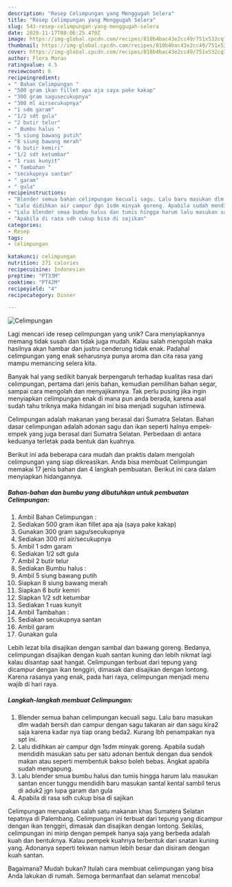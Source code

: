 ```yaml
---
description: "Resep Celimpungan yang Menggugah Selera"
title: "Resep Celimpungan yang Menggugah Selera"
slug: 543-resep-celimpungan-yang-menggugah-selera
date: 2020-11-17T08:06:25.470Z
image: https://img-global.cpcdn.com/recipes/810b4bac43e2cc49/751x532cq70/celimpungan-foto-resep-utama.jpg
thumbnail: https://img-global.cpcdn.com/recipes/810b4bac43e2cc49/751x532cq70/celimpungan-foto-resep-utama.jpg
cover: https://img-global.cpcdn.com/recipes/810b4bac43e2cc49/751x532cq70/celimpungan-foto-resep-utama.jpg
author: Flora Moran
ratingvalue: 4.5
reviewcount: 6
recipeingredient:
- " Bahan Celimpungan "
- "500 gram ikan fillet apa aja saya pake kakap"
- "300 gram sagusecukupnya"
- "300 ml airsecukupnya"
- "1 sdm garam"
- "1/2 sdt gula"
- "2 butir telur"
- " Bumbu halus "
- "5 siung bawang putih"
- "8 siung bawang merah"
- "6 butir kemiri"
- "1/2 sdt ketumbar"
- "1 ruas kunyit"
- " Tambahan "
- "secukupnya santan"
- " garam"
- " gula"
recipeinstructions:
- "Blender semua bahan celimpungan kecuali sagu. Lalu baru masukan dlm wadah bersih dan campur dengan sagu takaran air dan sagu kira2 saja karena kadar nya tiap orang beda2. Kurang lbh penampakan nya spt ini."
- "Lalu didihkan air campur dgn 1sdm minyak goreng. Apabila sudah mendidih masukan satu per satu adonan bentuk dengan dua sendok makan atau seperti membentuk bakso boleh bebas. Angkat apabila sudah mengapung."
- "Lalu blender smua bumbu halus dan tumis hingga harum lalu masukan santan encer tunggu mendidih baru masukan santal kental sambil terus di aduk2 jgn lupa garam dan gula"
- "Apabila di rasa sdh cukup bisa di sajikan"
categories:
- Resep
tags:
- celimpungan

katakunci: celimpungan 
nutrition: 271 calories
recipecuisine: Indonesian
preptime: "PT33M"
cooktime: "PT42M"
recipeyield: "4"
recipecategory: Dinner

---
```



![Celimpungan](https://img-global.cpcdn.com/recipes/810b4bac43e2cc49/751x532cq70/celimpungan-foto-resep-utama.jpg)

Lagi mencari ide resep celimpungan yang unik? Cara menyiapkannya memang tidak susah dan tidak juga mudah. Kalau salah mengolah maka hasilnya akan hambar dan justru cenderung tidak enak. Padahal celimpungan yang enak seharusnya punya aroma dan cita rasa yang mampu memancing selera kita.

Banyak hal yang sedikit banyak berpengaruh terhadap kualitas rasa dari celimpungan, pertama dari jenis bahan, kemudian pemilihan bahan segar, sampai cara mengolah dan menyajikannya. Tak perlu pusing jika ingin menyiapkan celimpungan enak di mana pun anda berada, karena asal sudah tahu triknya maka hidangan ini bisa menjadi suguhan istimewa.

Celimpungan adalah makanan yang berasal dari Sumatra Selatan. Bahan dasar celimpungan adalah adonan sagu dan ikan seperti halnya empek-empek yang juga berasal dari Sumatra Selatan. Perbedaan di antara keduanya terletak pada bentuk dan kuahnya.


Berikut ini ada beberapa cara mudah dan praktis dalam mengolah celimpungan yang siap dikreasikan. Anda bisa membuat Celimpungan memakai 17 jenis bahan dan 4 langkah pembuatan. Berikut ini cara dalam menyiapkan hidangannya.

<!--inarticleads1-->

##### Bahan-bahan dan bumbu yang dibutuhkan untuk pembuatan Celimpungan:

1. Ambil  Bahan Celimpungan :
1. Sediakan 500 gram ikan fillet apa aja (saya pake kakap)
1. Gunakan 300 gram sagu/secukupnya
1. Sediakan 300 ml air/secukupnya
1. Ambil 1 sdm garam
1. Sediakan 1/2 sdt gula
1. Ambil 2 butir telur
1. Sediakan  Bumbu halus :
1. Ambil 5 siung bawang putih
1. Siapkan 8 siung bawang merah
1. Siapkan 6 butir kemiri
1. Siapkan 1/2 sdt ketumbar
1. Sediakan 1 ruas kunyit
1. Ambil  Tambahan :
1. Sediakan secukupnya santan
1. Ambil  garam
1. Gunakan  gula


Lebih lezat bila disajikan dengan sambal dan bawang goreng. Bedanya, celimpungan disajikan dengan kuah santan kuning dan lebih nikmat lagi kalau disantap saat hangat. Celimpungan terbuat dari tepung yang dicampur dengan ikan tenggiri, dimasak dan disajikan dengan lontong. Karena rasanya yang enak, pada hari raya, celimpungan menjadi menu wajib di hari raya. 

<!--inarticleads2-->

##### Langkah-langkah membuat Celimpungan:

1. Blender semua bahan celimpungan kecuali sagu. Lalu baru masukan dlm wadah bersih dan campur dengan sagu takaran air dan sagu kira2 saja karena kadar nya tiap orang beda2. Kurang lbh penampakan nya spt ini.
1. Lalu didihkan air campur dgn 1sdm minyak goreng. Apabila sudah mendidih masukan satu per satu adonan bentuk dengan dua sendok makan atau seperti membentuk bakso boleh bebas. Angkat apabila sudah mengapung.
1. Lalu blender smua bumbu halus dan tumis hingga harum lalu masukan santan encer tunggu mendidih baru masukan santal kental sambil terus di aduk2 jgn lupa garam dan gula
1. Apabila di rasa sdh cukup bisa di sajikan


Celimpungan merupakan salah satu makanan khas Sumatera Selatan tepatnya di Palembang. Celimpungan ini terbuat dari tepung yang dicampur dengan ikan tenggiri, dimasak dan disajikan dengan lontong. Sekilas, celimpungan ini mirip dengan pempek hanya saja yang berbeda adalah kuah dan bentuknya. Kalau pempek kuahnya terbentuk dari snatan kuning yang. Adonanya seperti tekwan namun lebih besar dan disiram dengan kuah santan. 

Bagaimana? Mudah bukan? Itulah cara membuat celimpungan yang bisa Anda lakukan di rumah. Semoga bermanfaat dan selamat mencoba!

